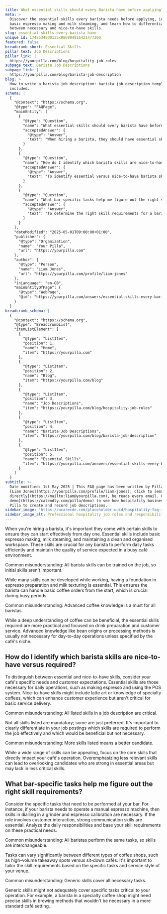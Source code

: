 ```yaml
---
title: What essential skills should every Barista have before applying?
meta: >
  Discover the essential skills every barista needs before applying, including
  basic espresso making and milk steaming, and learn how to differentiate
  between necessary and nice-to-have skills.
slug: essential-skills-every-barista-have
unique id: 1748534800135x986894816421477200
featured: false
breadcrumb short: Essential Skills
pillar text: Job Descriptions
pillar link: |
  https://yourpilla.com/blog/hospitality-job-roles
subpage text: Barista Job Descriptions
subpage link: |
  https://yourpilla.com/blog/barista-job-description
blog: >
  How to write a barista job description: barista job description template
  included.
schema: |
  {
    "@context": "https://schema.org",
    "@type": "FAQPage",
    "mainEntity": [
      {
        "@type": "Question",
        "name": "What essential skills should every barista have before applying?",
        "acceptedAnswer": {
          "@type": "Answer",
          "text": "When hiring a barista, they should have essential skills from the outset to ensure effective service from day one. Essential skills for any barista include basic espresso making, milk steaming, and maintaining a clean and organised workspace, vital for handling daily tasks efficiently and maintaining service quality in a busy café environment."
        }
      },
      {
        "@type": "Question",
        "name": "How do I identify which barista skills are nice-to-have versus required?",
        "acceptedAnswer": {
          "@type": "Answer",
          "text": "To identify essential versus nice-to-have barista skills, evaluate your café's specific needs and customer expectations. Essential skills are necessary for daily operations such as espresso making and using the POS system. Nice-to-have skills, like latte art, enhance the customer experience but are not crucial for basic service delivery."
        }
      },
      {
        "@type": "Question",
        "name": "What bar-specific tasks help me figure out the right skill requirements?",
        "acceptedAnswer": {
          "@type": "Answer",
          "text": "To determine the right skill requirements for a barista, assess the specific tasks that need performance at your bar. Necessary skills might include operating a manual espresso machine and strong communication for customer interaction. Identify daily responsibilities and base skill requirements on these practical needs."
        }
      }
    ],
    "dateModified": "2025-05-01T09:00:00+01:00",
    "publisher": {
      "@type": "Organization",
      "name": "Your Pilla",
      "url": "https://yourpilla.com"
    },
    "author": {
      "@type": "Person",
      "name": "Liam Jones",
      "url": "https://yourpilla.com/profile/liam-jones"
    },
    "inLanguage": "en-GB",
    "mainEntityOfPage": {
      "@type": "WebPage",
      "@id": "https://yourpilla.com/answers/essential-skills-every-barista-have"
    }
  }
breadcrumb_schema: |
  {
    "@context": "https://schema.org",
    "@type": "BreadcrumbList",
    "itemListElement": [
      {
        "@type": "ListItem",
        "position": 1,
        "name": "Home",
        "item": "https://yourpilla.com"
      },
      {
        "@type": "ListItem",
        "position": 2,
        "name": "Blog",
        "item": "https://yourpilla.com/blog"
      },
      {
        "@type": "ListItem",
        "position": 3,
        "name": "Job Descriptions",
        "item": "https://yourpilla.com/blog/hospitality-job-roles"
      },
      {
        "@type": "ListItem",
        "position": 4,
        "name": "Barista Job Descriptions",
        "item": "https://yourpilla.com/blog/barista-job-description"
      },
      {
        "@type": "ListItem",
        "position": 5,
        "name": "Essential Skills",
        "item": "https://yourpilla.com/answers/essential-skills-every-barista-have"
      }
    ]
  }
subtitle: >-
  Date modified: 1st May 2025 | This FAQ page has been written by Pilla Founder,
  [Liam Jones](https://yourpilla.com/profile/liam-jones), click to [email Liam
  directly](https://mailto:liam@yourpilla.com), he reads every email. Or [book a
  demo](https://calendly.com/pilla/demo) to see how hospitality businesses use
  Pilla to create and record job descriptions.
sidebar_image: 'https://ucarecdn.com/placeholder-uuid/hospitality-faq-image.jpg'
sidebar_image_alt: Professional hospitality job roles and responsibilities
---
```

When you're hiring a barista, it's important they come with certain skills to ensure they can start effectively from day one. Essential skills include basic espresso making, milk steaming, and maintaining a clean and organised workspace. These skills are crucial for any barista to perform daily tasks efficiently and maintain the quality of service expected in a busy café environment.

Common misunderstanding: All barista skills can be trained on the job, so initial skills aren't important.

While many skills can be developed while working, having a foundation in espresso preparation and milk texturing is essential. This ensures the barista can handle basic coffee orders from the start, which is crucial during busy periods.

Common misunderstanding: Advanced coffee knowledge is a must for all baristas.

While a deep understanding of coffee can be beneficial, the essential skills required are more practical and focused on drink preparation and customer service. Advanced knowledge like bean origins or processing methods is usually not necessary for day-to-day operations unless specified by the café's niche.

## How do I identify which barista skills are nice-to-have versus required?

To distinguish between essential and nice-to-have skills, consider your café's specific needs and customer expectations. Essential skills are those necessary for daily operations, such as making espresso and using the POS system. Nice-to-have skills might include latte art or knowledge of specialty coffees, which can enhance customer experience but aren't critical for basic service delivery.

Common misunderstanding: All listed skills in a job description are critical.

Not all skills listed are mandatory; some are just preferred. It's important to clearly differentiate in your job postings which skills are required to perform the job effectively and which would be beneficial but not necessary.

Common misunderstanding: More skills listed means a better candidate.

While a wide range of skills can be appealing, focus on the core skills that directly impact your café's operation. Overemphasizing less relevant skills can lead to overlooking candidates who are strong in essential areas but may lack in less critical skills.

## What bar-specific tasks help me figure out the right skill requirements?

Consider the specific tasks that need to be performed at your bar. For instance, if your barista needs to operate a manual espresso machine, then skills in dialling in a grinder and espresso calibration are necessary. If the role involves customer interaction, strong communication skills are essential. Analyze the daily responsibilities and base your skill requirements on these practical needs.

Common misunderstanding: All baristas perform the same tasks, so skills are interchangeable.

Tasks can vary significantly between different types of coffee shops, such as high-volume takeaway spots versus sit-down cafés. It's important to tailor the skill requirements based on the specific tasks and service style of your venue.

Common misunderstanding: Generic skills cover all necessary tasks.

Generic skills might not adequately cover specific tasks critical to your operation. For example, a barista in a specialty coffee shop might need precise skills in brewing methods that wouldn't be necessary in a more standard café setting.
